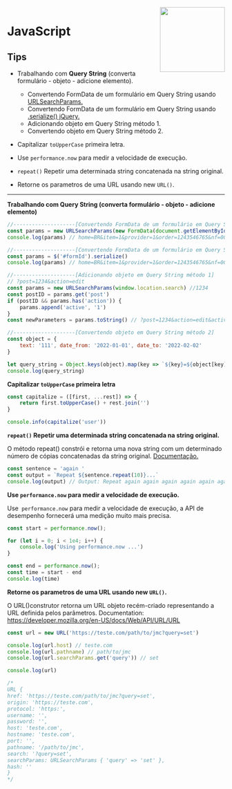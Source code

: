 <img src="https://i.ibb.co/M6nBBb0/mascote.png" align="right" width="150">

# JavaScript

## Tips

- Trabalhando com **Query String** (converta formulário - objeto - adicione elemento).
    - Convertendo FormData de um formulário em Query String
      usando [URLSearchParams.](https://developer.mozilla.org/pt-BR/docs/Web/API/URLSearchParams)
    - Convertendo FormData de um formulário em Query String
      usando [.serialize() jQuery.](https://api.jquery.com/serialize/)
    - Adicionando objeto em Query String método 1.
    - Convertendo objeto em Query String método 2.


- Capitalizar `toUpperCase` primeira letra.
- Use `performance.now` para medir a velocidade de execução.
- `repeat()` Repetir uma determinada string concatenada na string original.
- Retorne os parametros de uma URL usando new `URL()`.

---

**Trabalhando com **Query String** (converta formulário - objeto - adicione elemento)**

````Javascript
//--------------------[Convertendo FormData de um formulário em Query String usando URLSearchParams]
const params = new URLSearchParams(new FormData(document.getElementById('formId'))).toString()
console.log(params) // home=BR&item=1&provider=1&order=1243546765&nf=000000000000054&pallete=2&quantity=1200

//--------------------[Convertendo FormData de um formulário em Query String usando .serialize() jQuery]
const params = $('#formId').serialize()
console.log(params) // home=BR&item=1&provider=1&order=1243546765&nf=000000000000054&pallete=2&quantity=1200

//--------------------[Adicionando objeto em Query String método 1]
// ?post=1234&action=edit
const params = new URLSearchParams(window.location.search) //1234
const postID = params.get('post')
if (postID && params.has('action')) {
    params.append('active', '1')
}
const newParameters = params.toString() // ?post=1234&action=edit&active=1

//--------------------[Convertendo objeto em Query String método 2]
const object = {
    text: '111', date_from: '2022-01-01', date_to: '2022-02-02'
}

let query_string = Object.keys(object).map(key => `${key}=${object[key]}`).join('&')
console.log(query_string)
````

**Capitalizar `toUpperCase` primeira letra**

````Javascript
const capitalize = ([first, ...rest]) => {
    return first.toUpperCase() + rest.join('')
}

console.info(capitalize('user'))
````

**`repeat()` Repetir uma determinada string concatenada na string original.**

O método repeat() constrói e retorna uma nova string com um determinado número de cópias concatenadas da string
original.
[Documentação.](https://developer.mozilla.org/pt-BR/docs/Web/JavaScript/Reference/Global_Objects/String/repeat)

````Javascript
const sentence = 'again '
const output = `Repeat ${sentence.repeat(10)}...`
console.log(output) // Output: Repeat again again again again again again again again again again ...
````

**Use `performance.now` para medir a velocidade de execução.**

Use` performance.now` para medir a velocidade de execução, a API de desempenho fornecerá uma medição muito mais precisa.

````Javascript
const start = performance.now();

for (let i = 0; i < 1e4; i++) {
    console.log('Using performance.now ...')
}

const end = performance.now();
const time = start - end
console.log(time)
````

**Retorne os parametros de uma URL usando new `URL()`.**

O URL()construtor retorna um URL objeto recém-criado representando a URL definida pelos parâmetros.
Documentation: https://developer.mozilla.org/en-US/docs/Web/API/URL/URL

````Javascript
const url = new URL('https://teste.com/path/to/jmc?query=set')

console.log(url.host) // teste.com
console.log(url.pathname) // path/to/jmc
console.log(url.searchParams.get('query')) // set

console.log(url)

/*
URL {
href: 'https://teste.com/path/to/jmc?query=set',
origin: 'https://teste.com',
protocol: 'https:',
username: '',
password: '',
host: 'teste.com',
hostname: 'teste.com',
port: '',
pathname: '/path/to/jmc',
search: '?query=set',
searchParams: URLSearchParams { 'query' => 'set' },
hash: ''
}
*/
````